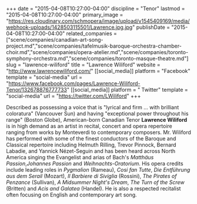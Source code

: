 +++
date = "2015-04-08T10:27:00-04:00"
discipline = "Tenor"
lastmod = "2015-04-08T10:27:00-04:00"
primary_image = "https://res.cloudinary.com/schmopera/image/upload/v1545409169/media/webhook-uploads/1428503115501/Lawrence.jpg.jpg"
publishDate = "2015-04-08T10:27:00-04:00"
related_companies = ["scene/companies/canadian-art-song-project.md","scene/companies/tafelmusik-baroque-orchestra-chamber-choir.md","scene/companies/opera-atelier.md","scene/companies/toronto-symphony-orchestra.md","scene/companies/toronto-masque-theatre.md"]
slug = "lawrence-wiliford"
title = "Lawrence Wiliford"
website = "http://www.lawrencewiliford.com/"
[[social_media]]
platform = "Facebook"
template = "social-media"
url = "https://www.facebook.com/pages/Lawrence-Wiliford-Tenor/132678876777733"
[[social_media]]
platform = " Twitter"
template = "social-media"
url = "https://twitter.com/LWiliford"
+++

<p>
	Described as possessing a voice that is "lyrical and firm ... with brilliant coloratura" (Vancouver Sun) and having "exceptional power throughout his range" (Boston Globe), American-born Canadian Tenor <strong>Lawrence Wiliford </strong>is in high demand as an artist in recital, concert and opera repertoire ranging from works by Monteverdi to contemporary composers. Mr. Wiliford has performed with some of the finest conductors of the Baroque and Classical repertoire including Helmuth Rilling, Trevor Pinnock, Bernard Labadie, and Yannick Nézet-Seguin and has been heard across North America singing the Evangelist and arias of Bach's <em>Matthäus Passion</em>,<em>Johannes Passion</em> and <em>Weihnachts-Oratorium</em>. His opera credits include leading roles in <em>Pygmalion </em>(Rameau), <em>Cosi fan Tutte</em>, <em>Die Entführung aus dem Serail </em>(Mozart), <em>Il Barbiere di Siviglia</em> (Rossini), <em>The Pirates of Penzance</em> (Sullivan), <em>A Midsummer Night's Dream</em>, <em>The Turn of the Screw </em>(Britten) and <em>Acis and Galatea</em> (Handel). He is also a respected recitalist often focusing on English and contemporary art song.
</p>
